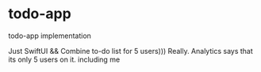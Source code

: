 # todo-app
todo-app implementation

Just SwiftUI && Combine to-do list for 5 users)))
Really. Analytics says that its only 5 users on it. including me
